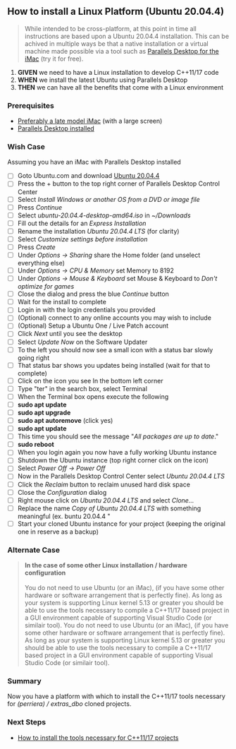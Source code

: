 

## How to install a Linux Platform (Ubuntu 20.04.4)
> While intended to be cross-platform, at this point in time all instructions are based upon a Ubuntu 20.04.4 installation. This can be achived in multiple ways be that a native installation or a virtual machine made possible via a tool such as [Parallels Desktop for the iMac](https://www.parallels.com/ca/pd/general/?gclid=CjwKCAjwjZmTBhB4EiwAynRmD6SV4LdfM_DXaYiwTJhJJBddfc6JM_bDuAuWsUyyHUMj5zEQnC3wjBoCfgcQAvD_BwE) (try it for free).

 1. **GIVEN** we need to have a Linux installation to develop C++11/17 code
 2. **WHEN** we install the latest Ubuntu using Parallels Desktop
 3. **THEN** we can have all the benefits that come with a Linux environment

### Prerequisites
  - [Preferably a late model iMac](https://www.apple.com/ca/imac-24/?afid=p238%7CsOluZynmu-dc_mtid_1870765e38482_pcrid_571348307644_pgrid_125362851562_pntwk_g_pchan__pexid__&cid=aos-ca-kwGO-mac--slid---product-) (with a large screen)
  - [Parallels Desktop installed](https://www.parallels.com/ca/pd/general/?gclid=CjwKCAjwjZmTBhB4EiwAynRmD6SV4LdfM_DXaYiwTJhJJBddfc6JM_bDuAuWsUyyHUMj5zEQnC3wjBoCfgcQAvD_BwE)

 
### Wish Case
Assuming you have an iMac with Parallels Desktop installed

 - [ ] Goto Ubuntu.com and download [Ubuntu 20.04.4](https://releases.ubuntu.com/20.04/)
 - [ ] Press the + button to the top right corner of Parallels Desktop Control Center
 - [ ] Select *Install Windows or another OS from a DVD or image file*
 - [ ] Press *Continue*
 - [ ] Select *ubuntu-20.04.4-desktop-amd64.iso* in *~/Downloads* 
 - [ ] Fill out the details for an *Express Installation*
 - [ ] Rename the installation *Ubuntu 20.04.4 LTS* (for clarity)
 - [ ] Select *Customize settings before installation*
 - [ ] Press *Create*
 - [ ] Under *Options -> Sharing* share the Home folder (and unselect everything else)
 - [ ] Under *Options -> CPU & Memory* set Memory to 8192 
 - [ ] Under *Options -> Mouse & Keyboard* set Mouse & Keyboard to *Don't optimize for games*
 - [ ] Close the dialog and press the blue *Continue* button
 - [ ] Wait for the install to complete
 - [ ] Login in with the login credentials you provided
 - [ ] (Optional) connect to any online accounts you may wish to include 
 - [ ] (Optional) Setup a Ubuntu One / Live Patch account
 - [ ] Click *Next* until you see the desktop
 - [ ] Select *Update Now* on the Software Updater
 - [ ] To the left you should now see a small icon with a status bar slowly going right
 - [ ] That status bar shows you updates being installed (wait for that to complete)
 - [ ] Click on the icon you see In the bottom left corner 
 - [ ] Type "ter" in the search box, select Terminal
 - [ ] When the Terminal box opens execute the following
 - [ ] **sudo apt update**
 - [ ] **sudo apt upgrade**
 - [ ] **sudo apt autoremove** (click yes)
 - [ ] **sudo apt update**
 - [ ]  This time you should see the message "*All packages are up to date*."
 - [ ] **sudo reboot**
 - [ ] When you login again you now have a fully working Ubuntu instance
 - [ ] Shutdown the Ubuntu instance (top right corner click on the icon)
 - [ ] Select *Power Off -> Power Off*
 - [ ] Now in the Parallels Desktop Control Center select *Ubuntu 20.04.4 LTS*
 - [ ] Click the *Reclaim* button to reclaim unused hard disk space
 - [ ] Close the *Configuration* dialog
 - [ ] Right mouse click on *Ubuntu 20.04.4 LTS* and select *Clone...*
 - [ ] Replace the name *Copy of Ubuntu 20.04.4 LTS* with something meaningful (ex. buntu 20.04.4 <your project name>"
 - [ ] Start your cloned Ubuntu instance for your project (keeping the original one in reserve as a backup)

### Alternate Case
> **In the case of some other Linux installation / hardware configuration**<br/><br/>
> You do not need to use Ubuntu (or an iMac), (if you have some other hardware or software arrangement that is perfectly fine). As long as your system is supporting Linux kernel 5.13 or greater you should be able to use the tools necessary to compile a C++11/17 based project in a GUI environment capable of supporting Visual Studio Code (or similair tool).
> You do not need to use Ubuntu (or an iMac), (if you have some other hardware or software arrangement that is perfectly fine). As long as your system is supporting Linux kernel 5.13 or greater you should be able to use the tools necessary to compile a C++11/17 based project in a GUI environment capable of supporting Visual Studio Code (or similair tool).

### Summary 
Now you have a platform with which to install the C++11/17 tools necessary for *(perriera) /  extras_dbo* cloned projects.

### Next Steps
 - [How to install the tools necessary for C++11/17 projects](https://github.com/perriera/extras_dbo/blob/dev/docs/INSTALL.md)


